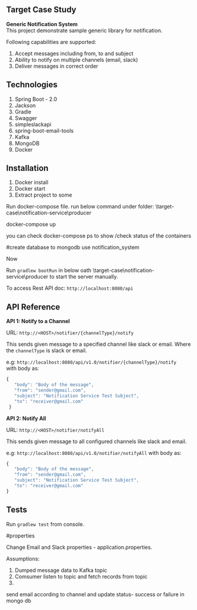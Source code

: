 ## Target Case Study

**Generic Notification System**   
This project demonstrate sample generic library for notification.

Following capabilities are supported:

1. Accept messages including from, to and subject
2. Ability to notify on multiple channels (email, slack)
3. Deliver messages in correct order

## Technologies

1. Spring Boot - 2.0
2. Jackson
3. Gradle
4. Swagger
5. simpleslackapi
6. spring-boot-email-tools
7. Kafka
8. MongoDB
9. Docker

## Installation

1) Docker install
2) Docker start
3) Extract project to some <path>

Run docker-compose file. run below command under folder: <path>\target-case\notification-service\producer

docker-compose up

you can check docker-compose ps to show /check status of the containers

#create database to mongodb
use notification_system

Now

Run `gradlew bootRun` in below oath 
<path>\target-case\notification-service\producer
to start the server manually.

To access Rest API doc: `http://localhost:8080/api`

## API Reference

**API 1: Notify to a Channel**

URL: `http://<HOST>/notifier/{channelType}/notify`

This sends given message to a specified channel like slack or email.
Where the `channelType` is slack or email.

e.g: `http://localhost:8080/api/v1.0/notifier/{channelType}/notify`   
with body as:
```javascript 
{  
   "body": "Body of the message",  
   "from": "sender@gmail.com",  
   "subject": "Notification Service Test Subject",  
   "to": "receiver@gmail.com"  
 }
```

**API 2: Notify All**

URL: `http://<HOST>/notifier/notifyAll`

This sends given message to all configured channels like slack and email.

e.g: `http://localhost:8080/api/v1.0/notifier/notifyAll`
with body as: 
```javascript 
{  
   "body": "Body of the message",  
   "from": "sender@gmail.com",  
   "subject": "Notification Service Test Subject",  
   "to": "receiver@gmail.com"  
}
```
 
## Tests

Run `gradlew test` from console.

#properties

Change Email and Slack properties - application.properties.

Assumptions:

1) Dumped message data to Kafka topic
2) Comsumer listen to topic and fetch records from topic 
3)
 send email according to channel and update status- success or failure in mongo db


